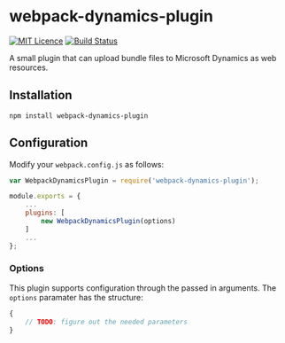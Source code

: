 # webpack-dynamics-plugin

[![MIT Licence](https://badges.frapsoft.com/os/mit/mit.svg?v=103)](https://opensource.org/licenses/mit-license.php)
[![Build Status](https://travis-ci.org/nadrees/webpack-dynamics-plugin.svg?branch=master)](https://travis-ci.org/nadrees/webpack-dynamics-plugin)

A small plugin that can upload bundle files to Microsoft Dynamics as web resources.

## Installation

```npm install webpack-dynamics-plugin```

## Configuration

Modify your ```webpack.config.js``` as follows:

```js
var WebpackDynamicsPlugin = require('webpack-dynamics-plugin');

module.exports = {
    ...
    plugins: [
        new WebpackDynamicsPlugin(options)
    ]
    ...
};
```

### Options

This plugin supports configuration through the passed in arguments. The ```options``` paramater has the structure:

```js
{
    // TODO: figure out the needed parameters
}
```